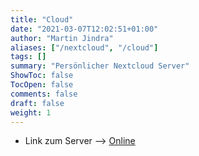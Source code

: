 ```yaml
---
title: "Cloud"
date: "2021-03-07T12:02:51+01:00"
author: "Martin Jindra"
aliases: ["/nextcloud", "/cloud"]
tags: []
summary: "Persönlicher Nextcloud Server"
ShowToc: false
TocOpen: false
comments: false
draft: false
weight: 1
---
```


+ Link zum Server --> [Online](https://lxcloud.mjindra.eu)
